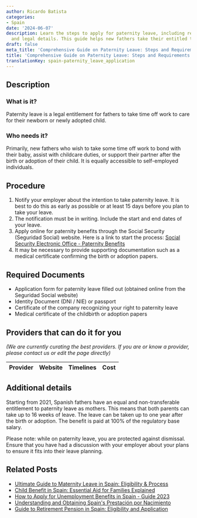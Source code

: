```yaml
---
author: Ricardo Batista
categories:
- Spain
date: '2024-06-07'
description: Learn the steps to apply for paternity leave, including required documents
  and legal details. This guide helps new fathers take their entitled time off.
draft: false
meta_title: 'Comprehensive Guide on Paternity Leave: Steps and Requirements'
title: 'Comprehensive Guide on Paternity Leave: Steps and Requirements'
translationKey: spain-paternity_leave_application
---
```





## Description
### What is it?
Paternity leave is a legal entitlement for fathers to take time off work to care for their newborn or newly adopted child. 

### Who needs it?
Primarily, new fathers who wish to take some time off work to bond with their baby, assist with childcare duties, or support their partner after the birth or adoption of their child. It is equally accessible to self-employed individuals.

## Procedure
1. Notify your employer about the intention to take paternity leave. It is best to do this as early as possible or at least 15 days before you plan to take your leave.
2. The notification must be in writing. Include the start and end dates of your leave.
3. Apply online for paternity benefits through the Social Security (Seguridad Social) website. Here is a link to start the process: [Social Security Electronic Office - Paternity Benefits](https://sede.seg-social.gob.es/wps/portal/sede/sede/Inicio)
4. It may be necessary to provide supporting documentation such as a medical certificate confirming the birth or adoption papers.

## Required Documents
* Application form for paternity leave filled out (obtained online from the Seguridad Social website)
* Identity Document (DNI / NIE) or passport
* Certificate of the company recognizing your right to paternity leave
* Medical certificate of the childbirth or adoption papers

## Providers that can do it for you

_(We are currently curating the best providers. If you are or know a provider, please contact us or edit the page directly)_

| Provider        |     Website     |     Timelines    |       Cost      |
| :-------------: | :-------------: |  :-------------: | :-------------: |

## Additional details

Starting from 2021, Spanish fathers have an equal and non-transferable entitlement to paternity leave as mothers. This means that both parents can take up to 16 weeks of leave. The leave can be taken up to one year after the birth or adoption. The benefit is paid at 100% of the regulatory base salary. 

Please note: while on paternity leave, you are protected against dismissal. Ensure that you have had a discussion with your employer about your plans to ensure it fits into their leave planning.

## Related Posts

- [Ultimate Guide to Maternity Leave in Spain: Eligibility & Process](https://tramitit.com/english/guides/spain/maternity_leave_application/)
- [Child Benefit in Spain: Essential Aid for Families Explained](https://tramitit.com/english/guides/spain/child_benefit_application/)
- [How to Apply for Unemployment Benefits in Spain - Guide 2023](https://tramitit.com/english/guides/spain/unemployment_benefit_application/)
- [Understanding and Obtaining Spain's Prestación por Nacimiento](https://tramitit.com/english/guides/spain/prestacion_por_nacimiento/)
- [Guide to Retirement Pension in Spain: Eligibility and Application](https://tramitit.com/english/guides/spain/retirement_pension_application/)